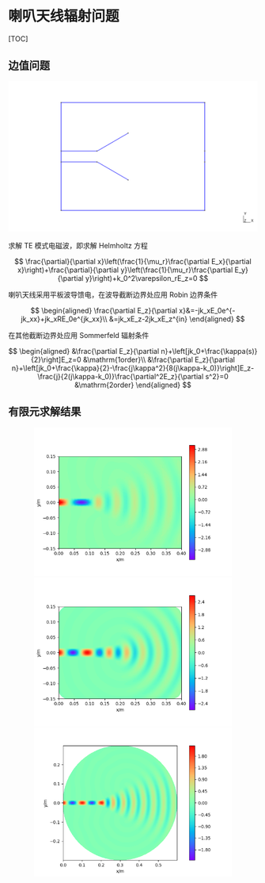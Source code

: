 # 喇叭天线辐射问题

[TOC]

## 边值问题

<center>
    <img src="./images/horn-antenna-ABC.png" width=600>
</center>

求解 TE 模式电磁波，即求解 Helmholtz 方程

$$
\frac{\partial}{\partial x}\left(\frac{1}{\mu_r}\frac{\partial E_x}{\partial x}\right)+\frac{\partial}{\partial y}\left(\frac{1}{\mu_r}\frac{\partial E_y}{\partial y}\right)+k_0^2\varepsilon_rE_z=0
$$

喇叭天线采用平板波导馈电，在波导截断边界处应用 Robin 边界条件

$$
\begin{aligned}
    \frac{\partial E_z}{\partial x}&=-jk_xE_0e^{-jk_xx}+jk_xRE_0e^{jk_xx}\\
    &=jk_xE_z-2jk_xE_z^{in}
\end{aligned}
$$

在其他截断边界处应用 Sommerfeld 辐射条件

$$
\begin{aligned}
    &\frac{\partial E_z}{\partial n}+\left[jk_0+\frac{\kappa(s)}{2}\right]E_z=0 &\mathrm{1order}\\
    &\frac{\partial E_z}{\partial n}+\left[jk_0+\frac{\kappa}{2}-\frac{j\kappa^2}{8(j\kappa-k_0)}\right]E_z-\frac{j}{2(j\kappa-k_0)}\frac{\partial^2E_z}{\partial s^2}=0 &\mathrm{2order}
\end{aligned}
$$

## 有限元求解结果

<center class='half'>
    <img src="./images/rectangle_ABC_order1.png" width=400>
    <img src="./images/rectangle_ABC_order2.png" width=400>
</center>

<center>
    <img src="./images/ciircle_ABC_order2.png" width=400>
</center>